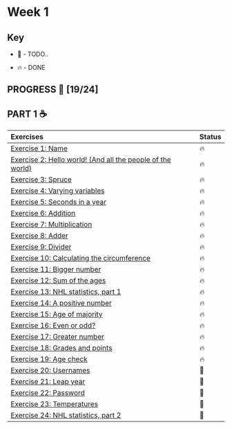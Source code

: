 # Week 1

## Key

* 🚧 - TODO..

* 🔥 - DONE

## PROGRESS 🚀 [19/24]

## PART 1 :coffee:
|  Exercises  |  Status    |
| :------------- | :------------- |
| [Exercise 1: Name](https://github.com/ragmha/oop-mooc/tree/master/challenges/Week1/Exercise1/Name.java) | 🔥|
| [Exercise 2: Hello world! (And all the people of the  world)](https://github.com/ragmha/oop-mooc/tree/master/challenges/Week1/Exercise2/Greeter.java) | 🔥|
| [Exercise 3: Spruce](https://github.com/ragmha/oop-mooc/tree/master/challenges/Week1/Exercise3/Spruce.java) |  🔥|
| [Exercise 4: Varying variables](https://github.com/ragmha/oop-mooc/tree/master/challenges/Week1/Exercise4/Variables.java) | 🔥|
| [Exercise 5: Seconds in a year](https://github.com/ragmha/oop-mooc/tree/master/challenges/Week1/Exercise5/SecondsOfTheYear.java) | 🔥|
| [Exercise 6: Addition](https://github.com/ragmha/oop-mooc/tree/master/challenges/Week1/Exercise6/Addition.java) | 🔥|
| [Exercise 7: Multiplication](https://github.com/ragmha/oop-mooc/tree/master/challenges/Week1/Exercise7/Multiplication.java) | 🔥|
| [Exercise 8: Adder](https://github.com/ragmha/oop-mooc/tree/master/challenges/Week1/Exercise8/Adder.java) | 🔥|
| [Exercise 9: Divider](https://github.com/ragmha/oop-mooc/tree/master/challenges/Week1/Exercise9/Divider.java) | 🔥|
| [Exercise 10: Calculating the circumference](https://github.com/ragmha/oop-mooc/tree/master/challenges/Week1/Exercise10/Circumference.java) |  🔥|
| [Exercise 11: Bigger number](https://github.com/ragmha/oop-mooc/tree/master/challenges/Week1/Exercise11/BiggerNumber.java) | 🔥|
| [Exercise 12: Sum of the ages](https://github.com/ragmha/oop-mooc/tree/master/challenges/Week1/Exercise12/SumOfTheAges.java) | 🔥|
| [Exercise 13: NHL statistics, part 1](https://github.com/ragmha/oop-mooc/tree/master/challenges/Week1/Exercise13/NHL-stats1.java) | 🔥|
| [Exercise 14: A positive number](https://github.com/ragmha/oop-mooc/tree/master/challenges/Week1/Exercise14/PositiveValue.java) | 🔥|
| [Exercise 15: Age of majority](https://github.com/ragmha/oop-mooc/tree/master/challenges/Week1/Exercise15/AgeOfMajority.java) | 🔥|
| [Exercise 16: Even or odd?](https://github.com/ragmha/oop-mooc/tree/master/challenges/Week1/Exercise16/EvenOrOdd.java) | 🔥|
| [Exercise 17: Greater number](https://github.com/ragmha/oop-mooc/tree/master/challenges/Week1/Exercise17/GreaterNumber.java) | 🔥|
| [Exercise 18: Grades and points](https://github.com/ragmha/oop-mooc/tree/master/challenges/Week1/Exercise18/GradesAndPoints.java) | 🔥|
| [Exercise 19: Age check](https://github.com/ragmha/oop-mooc/tree/master/challenges/Week1/Exercise19/AgeCheck.java) | 🔥|
| [Exercise 20: Usernames](https://github.com/ragmha/oop-mooc/tree/master/challenges/Week1/Exercise20/) |  🚧|
| [Exercise 21: Leap year](https://github.com/ragmha/oop-mooc/tree/master/challenges/Week1/Exercise21/) |  🚧|
| [Exercise 22: Password](https://github.com/ragmha/oop-mooc/tree/master/challenges/Week1/Exercise22/) | 🚧|
| [Exercise 23: Temperatures](https://github.com/ragmha/oop-mooc/tree/master/challenges/Week1/Exercise23/) | 🚧|
| [Exercise 24: NHL statistics, part 2](https://github.com/ragmha/oop-mooc/tree/master/challenges/Week1/Exercise24/) | 🚧|
